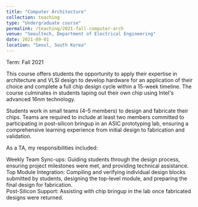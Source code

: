 ```yaml
---
title: "Computer Architecture"
collection: teaching
type: "Undergraduate course"
permalink: /teaching/2021-fall-computer-arch
venue: "Seoultech, Department of Electrical Engineering"
date: 2021-09-01
location: "Seoul, South Korea"
---
```

Term: Fall 2021 

This course offers students the opportunity to apply their expertise in architecture and VLSI design to develop hardware for an application of their choice and complete a full chip design cycle within a 15-week timeline. The course culminates in students taping out their own chip using Intel's advanced 16nm technology.

Students work in small teams (4–5 members) to design and fabricate their chips. Teams are required to include at least two members committed to participating in post-silicon bringup in an ASIC prototyping lab, ensuring a comprehensive learning experience from initial design to fabrication and validation.

As a TA, my responsibilities included:

Weekly Team Sync-ups: Guiding students through the design process, ensuring project milestones were met, and providing technical assistance.  
Top Module Integration: Compiling and verifying individual design blocks submitted by students, designing the top-level module, and preparing the final design for fabrication.  
Post-Silicon Support: Assisting with chip bringup in the lab once fabricated designs were returned.  
